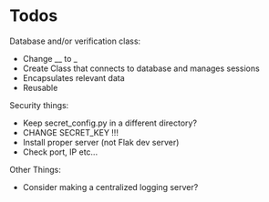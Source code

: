 # Todos
Database and/or verification class:
* Change __ to _
* Create Class that connects to database and manages sessions
* Encapsulates relevant data
* Reusable

Security things:
* Keep secret_config.py in a different directory?
* CHANGE SECRET_KEY !!!
* Install proper server (not Flak dev server)
* Check port, IP etc...

Other Things:
* Consider making a centralized logging server?